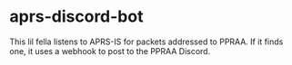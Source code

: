 # aprs-discord-bot
This lil fella listens to APRS-IS for packets addressed to PPRAA. If it finds one, it uses a webhook to post to the PPRAA Discord.
